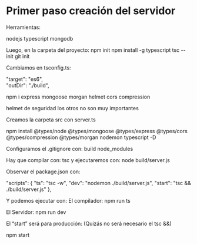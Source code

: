 # Primer paso creación del servidor
Herramientas:

nodejs
typescript
mongodb

Luego, en la carpeta del proyecto:
npm init
npm install -g typescript
tsc --init
git init

Cambiamos en tsconfig.ts:

"target": "es6",  
"outDir": "./build",	

npm i express mongoose morgan helmet cors compression

helmet de seguridad los otros no son muy importantes

Creamos la carpeta src con server.ts

npm install @types/node @types/mongoose @types/express @types/cors @types/compression @types/morgan nodemon typescript -D

Configuramos el .gitignore con:
build
node_modules

Hay que compilar con:
 tsc  y 
 ejecutaremos con:
node build/server.js

Observar el package.json con:

  "scripts": {
    "ts": "tsc -w",
    "dev": "nodemon ./build/server.js",
    "start": "tsc && ./build/server.js"
  },

Y podemos ejecutar con:
El compilador:
npm run ts

El Servidor:
npm run dev

El “start” será para producción:
(Quizás no será necesario el tsc &&)

npm start


